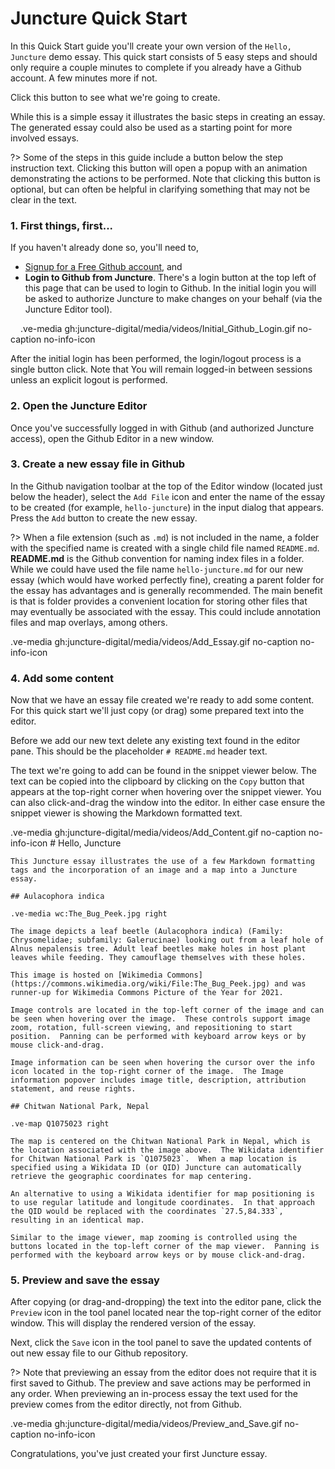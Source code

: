 # Juncture Quick Start

In this Quick Start guide you'll create your own version of the `Hello, Juncture` demo essay.  This quick start consists of 5 easy steps and should only require a couple minutes to complete if you already have a Github account.  A few minutes more if not.

Click this button to see what we're going to create. <ve-modal button-label="Hello, Juncture" src="juncture-digital/juncture/examples/hello-juncture"></ve-modal> 

While this is a simple essay it illustrates the basic steps in creating an essay.  The generated essay could also be used as a starting point for more involved essays.

?> Some of the steps in this guide include a <ve-modal></ve-modal> button below the step instruction text.  Clicking this button will open a popup with an animation demonstrating the actions to be performed.  Note that clicking this button is optional, but can often be helpful in clarifying something that may not be clear in the text.

### 1. First things, first...

If you haven't already done so, you'll need to,

- [Signup for a Free Github account](https://github.com/join), and 
- **Login to Github from Juncture**.  There's a login button at the top left of this page that can be used to login to Github.  In the initial login you will be asked to authorize Juncture to make changes on your behalf (via the Juncture Editor tool).  

<ve-modal label="Initial Github Login" button-icon="play-circle" width="520px" style="margin-left:1rem;">
.ve-media gh:juncture-digital/media/videos/Initial_Github_Login.gif no-caption no-info-icon
</ve-modal>

After the initial login has been performed, the login/logout process is a single button click.  Note that You will remain logged-in between sessions unless an explicit logout is performed.

### 2. Open the Juncture Editor

Once you've successfully logged in with Github (and authorized Juncture access), open the Github Editor in a new window. <ve-window href="/editor" button-label="Open the Juncture Editor" button-icon="pencil"></ve-window>

### 3. Create a new essay file in Github

In the Github navigation toolbar at the top of the Editor window (located just below the header), select the `Add File` icon and enter the name of the essay to be created (for example, `hello-juncture`) in the input dialog that appears.  Press the `Add` button to create the new essay.  

?> When a file extension (such as `.md`) is not included in the name, a folder with the specified name is created with a single child file named `README.md`.  **README.md** is the Github convention for naming index files in a folder.  While we could have used the file name `hello-juncture.md` for our new essay (which would have worked perfectly fine), creating a parent folder for the essay has advantages and is generally recommended.  The main benefit is that is folder provides a convenient location for storing other files that may eventually be associated with the essay.  This could include annotation files and map overlays, among others.

<ve-modal label="Create new Juncture Essay" button-icon="play-circle" width="520px">
.ve-media gh:juncture-digital/media/videos/Add_Essay.gif no-caption no-info-icon
</ve-modal>

### 4. Add some content

Now that we have an essay file created we're ready to add some content.  For this quick start we'll just copy (or drag) some prepared text into the editor.  

Before we add our new text delete any existing text found in the editor pane.  This should be the placeholder `# README.md` header text.

The text we're going to add can be found in the snippet viewer below.  The text can be copied into the clipboard by clicking on the `Copy` button that appears at the top-right corner when hovering over the snippet viewer.  You can also click-and-drag the window into the editor.  In either case ensure the snippet viewer is showing the Markdown formatted text.

<ve-modal label="Add Content (using drag-n-drop)" button-icon="play-circle" width="520px">
.ve-media gh:juncture-digital/media/videos/Add_Content.gif no-caption no-info-icon
</ve-modal>

<ve-snippet label="Code snippet">
    # Hello, Juncture

    This Juncture essay illustrates the use of a few Markdown formatting tags and the incorporation of an image and a map into a Juncture  essay.

    ## Aulacophora indica

    .ve-media wc:The_Bug_Peek.jpg right

    The image depicts a leaf beetle (Aulacophora indica) (Family: Chrysomelidae; subfamily: Galerucinae) looking out from a leaf hole of Alnus nepalensis tree. Adult leaf beetles make holes in host plant leaves while feeding. They camouflage themselves with these holes.

    This image is hosted on [Wikimedia Commons](https://commons.wikimedia.org/wiki/File:The_Bug_Peek.jpg) and was runner-up for Wikimedia Commons Picture of the Year for 2021.

    Image controls are located in the top-left corner of the image and can be seen when hovering over the image.  These controls support image zoom, rotation, full-screen viewing, and repositioning to start position.  Panning can be performed with keyboard arrow keys or by mouse click-and-drag.

    Image information can be seen when hovering the cursor over the info icon located in the top-right corner of the image.  The Image information popover includes image title, description, attribution statement, and reuse rights.

    ## Chitwan National Park, Nepal

    .ve-map Q1075023 right

    The map is centered on the Chitwan National Park in Nepal, which is the location associated with the image above.  The Wikidata identifier for Chitwan National Park is `Q1075023`.  When a map location is specified using a Wikidata ID (or QID) Juncture can automatically retrieve the geographic coordinates for map centering.

    An alternative to using a Wikidata identifier for map positioning is to use regular latitude and longitude coordinates.  In that approach the QID would be replaced with the coordinates `27.5,84.333`, resulting in an identical map.
    
    Similar to the image viewer, map zooming is controlled using the buttons located in the top-left corner of the map viewer.  Panning is performed with the keyboard arrow keys or by mouse click-and-drag.
</ve-snippet>

### 5. Preview and save the essay

After copying (or drag-and-dropping) the text into the editor pane, click the `Preview` icon in the tool panel located near the top-right corner of the editor window.  This will display the rendered version of the essay.

Next, click the `Save` icon in the tool panel to save the updated contents of out new essay file to our Github repository.

?> Note that previewing an essay from the editor does not require that it is first saved to Github.  The preview and save actions may be performed in any order.  When previewing an in-process essay the text used for the preview comes from the editor directly, not from Github.

<ve-modal label="Preview and Save" button-icon="play-circle" width="520px">
.ve-media gh:juncture-digital/media/videos/Preview_and_Save.gif no-caption no-info-icon
</ve-modal>

Congratulations, you've just created your first Juncture essay. 
